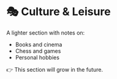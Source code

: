 # 🎭 Culture & Leisure

A lighter section with notes on:
- Books and cinema  
- Chess and games  
- Personal hobbies  

👉 This section will grow in the future.
